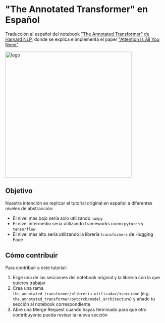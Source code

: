 # "The Annotated Transformer" en Español

Traducción al español del notebook
["The Annotated Transformer" de Harvard NLP](https://nlp.seas.harvard.edu/2018/04/03/attention.html),
donde se explica e implementa el paper ["Attention Is All You Need"](https://export.arxiv.org/abs/1706.03762).

<img src="https://nlp.seas.harvard.edu/images/the-annotated-transformer_0_0.png" alt="logo" width="400"/>

## Objetivo
Nuestra intención es replicar el tutorial original en español a diferentes niveles de abstracción:
- El nivel más bajo sería solo utilizando `numpy`
- El nivel intermedio sería utilizando frameworks como `pytorch` y `tensorflow`
- El nivel más alto sería utilizando la librería `transformers` de Hugging Face

## Cómo contribuir
Para contribuir a este tutorial:
1. Elige una de las secciones del notebook original y la librería con la que quieres trabajar
2. Crea una rama `the_annotated_transformer/<libreria_utilizada>/<seccion>`
(e.g. `the_annotated_transformer/pytorch/model_architecture`) y añade tu sección al notebook correspondiente
3. Abre una Merge Request cuando hayas terminado para que otro contribuyente pueda revisar la nueva sección
